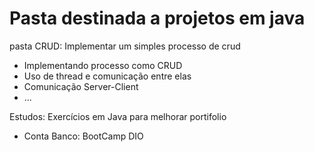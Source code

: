 # Pasta destinada a projetos em java

pasta CRUD:
 Implementar um simples processo de crud
- Implementando processo como CRUD
- Uso de thread e comunicação entre elas
- Comunicação Server-Client
- ...


Estudos:
  Exercícios em Java para melhorar portifolio

  - Conta Banco: BootCamp DIO
